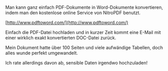 <!--
.. title: PDF in Word konvertieren mit Tabellen
.. slug: 1161-pdf-in-word-konvertieren
.. date: 2010-06-11 08:18:51
.. tags: Converter,PDF,Word,Software
.. description: 
.. type: text
-->

Man kann ganz einfach PDF-Dokumente in Word-Dokumente konvertieren, indem man den kostenlose online Service von NitroPDF benutzt.

[http://www.pdftoword.com/](http://www.pdftoword.com/)

Einfach die PDF-Datei hochladen und in kurzer Zeit kommt eine E-Mail mit einer wirklich exakt konvertierten DOC-Datei zurück.

Mein Dokument hatte über 100 Seiten und viele aufwändige Tabellen, doch alles wunde perfekt umgewandelt.

Ich rate allerdings davon ab, sensible Daten irgendwo hochzuladen!

